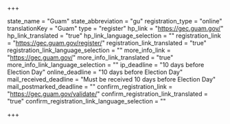 +++

state_name = "Guam"
state_abbreviation = "gu"
registration_type = "online"
translationKey = "Guam"
type = "register"
hp_link = "https://gec.guam.gov/"
hp_link_translated = "true"
hp_link_language_selection = ""
registration_link = "https://gec.guam.gov/register/"
registration_link_translated = "true"
registration_link_language_selection = ""
more_info_link = "https://gec.guam.gov/"
more_info_link_translated = "true"
more_info_link_language_selection = ""
ip_deadline = "10 days before Election Day"
online_deadline = "10 days before Election Day"
mail_received_deadline = "Must be received 10 days before Election Day"
mail_postmarked_deadline = ""
confirm_registration_link = "https://gec.guam.gov/validate/"
confirm_registration_link_translated = "true"
confirm_registration_link_language_selection = ""

+++